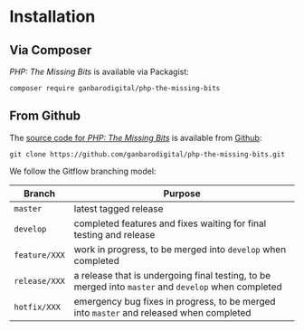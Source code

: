 # Installation

## Via Composer

_PHP: The Missing Bits_ is available via Packagist:

    composer require ganbarodigital/php-the-missing-bits

## From Github

The [source code for _PHP: The Missing Bits_](https://github.com/ganbarodigital/php-the-missing-bits/) is available from [Github](https://github.com):

    git clone https://github.com/ganbarodigital/php-the-missing-bits.git

We follow the Gitflow branching model:

Branch | Purpose
-------|--------
`master` | latest tagged release
`develop` | completed features and fixes waiting for final testing and release
`feature/XXX` | work in progress, to be merged into `develop` when completed
`release/XXX` | a release that is undergoing final testing, to be merged into `master` and `develop` when completed
`hotfix/XXX` | emergency bug fixes in progress, to be merged into `master` and released when completed
